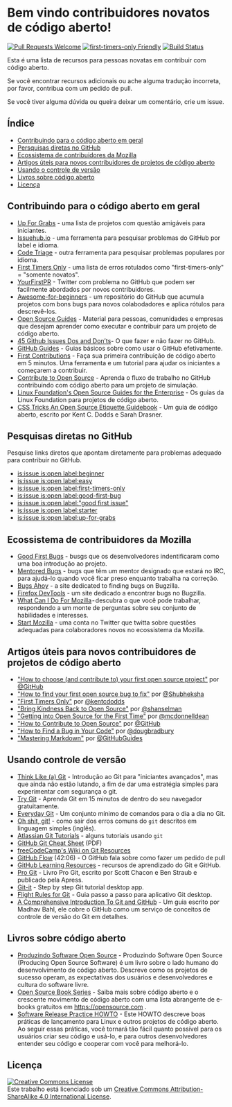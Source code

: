 # Bem vindo contribuidores novatos de código aberto!
[![Pull Requests Welcome](https://img.shields.io/badge/PRs-welcome-brightgreen.svg?style=flat)](http://makeapullrequest.com)
[![first-timers-only Friendly](https://img.shields.io/badge/first--timers--only-friendly-blue.svg)](http://www.firsttimersonly.com/)
[![Build Status](https://travis-ci.org/freeCodeCamp/how-to-contribute-to-open-source.svg?branch=master)](https://travis-ci.org/freeCodeCamp/how-to-contribute-to-open-source)

Esta é uma lista de recursos para pessoas novatas em contribuir com código aberto.

Se você encontrar recursos adicionais ou ache alguma tradução incorreta, por favor, contribua com um pedido de pull.

Se você tiver alguma dúvida ou queira deixar um comentário, crie um issue.

## Índice
  - [Contribuindo para o código aberto em geral](#contribuindo-para-o-código-aberto-em-geral)
  - [Persquisas diretas no GitHub](#pesquisas-diretas-no-github)
  - [Ecossistema de contribuidores da Mozilla](#ecossistema-de-contribuidores-da-mozilla)
  - [Artigos úteis para novos contribuidores de projetos de código aberto](#artigos-úteis-para-novos-contribuidores-de-projetos-de-código-aberto)
  - [Usando o controle de versão](#usando-controle-de-versão)
  - [Livros sobre código aberto](#livros-sobre-código-aberto)
  - [Licença](#licença)

## Contribuindo para o código aberto em geral
- [Up For Grabs](http://up-for-grabs.net/#/) - uma lista de projetos com questão amigáveis para iniciantes.
- [Issuehub.io](http://issuehub.io/) - uma ferramenta para pesquisar problemas do GitHub por label e idioma.
- [Code Triage](https://www.codetriage.com/) - outra ferramenta para pesquisar problemas populares por idioma.
- [First Timers Only](http://www.firsttimersonly.com/) - uma lista de erros rotulados como "first-timers-only" = "somente novatos".
- [YourFirstPR](https://twitter.com/yourfirstpr) - Twitter com problema no GitHub que podem ser facilmente abordados por novos contribuidores.
- [Awesome-for-beginners](https://github.com/MunGell/awesome-for-beginners) - um repositório do GitHub que acumula projetos com bons bugs para novos colabodadores e aplica rótulos para descrevê-los.
- [Open Source Guides](https://opensource.guide/) - Material para pessoas, comunidades  e empresas que desejam aprender como executar e contribuir para um projeto de código aberto.
- [45 Github Issues Dos and Don’ts](https://hackernoon.com/45-github-issues-dos-and-donts-dfec9ab4b612)- O que fazer e não fazer no GitHub.
- [GitHub Guides](https://guides.github.com/) - Guias básicos sobre como usar o GitHub efetivamente.
- [First Contributions](https://roshanjossey.github.io/first-contributions) - Faça sua primeira contribuição de código aberto em 5 minutos. Uma ferramenta e um tutorial para ajudar os iniciantes a começarem a contribuir.
- [Contribute to Open Source](https://github.com/danthareja/contribute-to-open-source) - Aprenda o fluxo de trabalho no GitHub contribuindo com código aberto para um projeto de simulação.
- [Linux Foundation's Open Source Guides for the Enterprise](https://www.linuxfoundation.org/resources/open-source-guides/) - Os guias da Linux Foundation para projetos de código aberto.
- [CSS Tricks An Open Source Etiquette Guidebook](https://css-tricks.com/open-source-etiquette-guidebook/) - Um guia de código aberto, escrito por Kent C. Dodds e Sarah Drasner.

## Pesquisas diretas no GitHub
Pesquise links diretos que apontam diretamente para problemas adequado para contribuir no GitHub.
- [is:issue is:open label:beginner](https://github.com/search?utf8=%E2%9C%93&q=is%3Aissue+is%3Aopen+label%3Abeginner)
- [is:issue is:open label:easy](https://github.com/search?utf8=%E2%9C%93&q=is%3Aissue+is%3Aopen+label%3Aeasy)
- [is:issue is:open label:first-timers-only](https://github.com/search?utf8=%E2%9C%93&q=is%3Aissue+is%3Aopen+label%3Afirst-timers-only)
- [is:issue is:open label:good-first-bug](https://github.com/search?utf8=%E2%9C%93&q=is%3Aissue+is%3Aopen+label%3Agood-first-bug)
- [is:issue is:open label:"good first issue"](https://github.com/search?utf8=%E2%9C%93&q=is%3Aissue+is%3Aopen+label%3A"good+first+issue")
- [is:issue is:open label:starter](https://github.com/search?utf8=%E2%9C%93&q=is%3Aissue+is%3Aopen+label%3Astarter)
- [is:issue is:open label:up-for-grabs](https://github.com/search?utf8=%E2%9C%93&q=is%3Aissue+is%3Aopen+label%3Aup-for-grabs)


## Ecossistema de contribuidores da Mozilla
- [Good First Bugs](https://bugzil.la/sw:%22[good%20first%20bug]%22&limit=0) - busgs que os desenvolvedores indentificaram como uma boa introdução ao projeto.
- [Mentored Bugs](https://bugzilla.mozilla.org/buglist.cgi?quicksearch=mentor%3A%40) - bugs que têm um mentor designado que estará no IRC, para ajudá-lo quando você ficar preso enquanto trabalha na correção.
- [Bugs Ahoy](http://www.joshmatthews.net/bugsahoy/) - a site dedicated to finding bugs on Bugzilla.
- [Firefox DevTools](http://firefox-dev.tools/) - um site dedicado a encontrar bugs no Bugzilla.
- [What Can I Do For Mozilla](https://whatcanidoformozilla.org/?lang=pt-BR) - descubra o que você pode trabalhar, respondendo a um monte de perguntas sobre seu conjunto de habilidades e interesses.
- [Start Mozilla](https://twitter.com/StartMozilla) - uma conta no Twitter que twitta sobre questões adequadas para colaboradores novos no ecossistema da Mozilla.

## Artigos úteis para novos contribuidores de projetos de código aberto
- ["How to choose (and contribute to) your first open source project"](https://github.com/collections/choosing-projects) por [@GitHub](https://github.com/github)
- ["How to find your first open source bug to fix"](https://medium.freecodecamp.org/finding-your-first-open-source-project-or-bug-to-work-on-1712f651e5ba#.slc8i2h1l) por [@Shubheksha](https://github.com/Shubheksha)
- ["First Timers Only"](https://medium.com/@kentcdodds/first-timers-only-78281ea47455) por [@kentcdodds](https://github.com/kentcdodds)
- ["Bring Kindness Back to Open Source"](http://www.hanselman.com/blog/BringKindnessBackToOpenSource.aspx) por [@shanselman](https://github.com/shanselman)
- ["Getting into Open Source for the First Time"](https://web.archive.org/web/20170723130443/http://www.nearform.com:80/nodecrunch/first-time-with-open-source/) por [@mcdonnelldean](https://github.com/mcdonnelldean)
- ["How to Contribute to Open Source"](https://opensource.guide/how-to-contribute/) por [@GitHub](https://github.com/github)
- ["How to Find a Bug in Your Code"](https://8thlight.com/blog/doug-bradbury/2016/06/29/how-to-find-bug-in-your-code.html) por [@dougbradbury](https://twitter.com/dougbradbury)
- ["Mastering Markdown"](https://guides.github.com/features/mastering-markdown/) por [@GitHubGuides](https://guides.github.com/)

## Usando controle de versão
- [Think Like (a) Git](http://think-like-a-git.net/) - Introdução ao Git para "iniciantes avançados", mas que ainda não estão lutando, a fim de dar uma estratégia simples para experimentar com segurança o git.
- [Try Git](https://try.github.io/) - Aprenda Git em 15 minutos de dentro do seu navegador gratuitamente.
- [Everyday Git](https://git-scm.com/docs/giteveryday) - Um conjunto mínimo de comandos para o dia a dia no Git.
- [Oh shit, git!](http://ohshitgit.com/) - como sair dos erros comuns do `git` descritos em linguagem simples (inglês).
- [Atlassian Git Tutorials](https://www.atlassian.com/git/tutorials/) - alguns tutoriais usando `git`
- [GitHub Git Cheat Sheet](https://education.github.com/git-cheat-sheet-education.pdf) (PDF)
- [freeCodeCamp's Wiki on Git Resources](https://forum.freecodecamp.org/t/wiki-git-resources/13136)
- [GitHub Flow](https://www.youtube.com/watch?v=juLIxo42A_s) (42:06) - O GitHub fala sobre como fazer um pedido de pull
- [GitHub Learning Resources](https://help.github.com/articles/git-and-github-learning-resources/) - recursos de aprendizado do Git e GitHub.
- [Pro Git](https://git-scm.com/book/en/v2) - Livro Pro Git, escrito por Scott Chacon e Ben Straub e publicado pela Apress.
- [Git-it](https://github.com/jlord/git-it-electron) - Step by step Git tutorial desktop app.
- [Flight Rules for Git](https://github.com/k88hudson/git-flight-rules) - Guia passo a passo para aplicativo Git desktop.
- [A Comprehensive Introduction To Git and GitHub](https://codeburst.io/git-good-part-a-e0d826286a2a) - Um guia escrito por Madhav Bahl, ele cobre o GitHub como um serviço de conceitos de controle de versão do Git em detalhes.

## Livros sobre código aberto
- [Produzindo Software Open Source](https://producingoss.com/pt-br/) - Produzindo Software Open Source (Producing Open Source Software) é um livro sobre o lado humano do desenvolvimento de código aberto. Descreve como os projetos de sucesso operam, as expectativas dos usuários e desenvolvedores e cultura do software livre.
- [Open Source Book Series](https://opensource.com/resources/ebooks) - Saiba mais sobre código aberto e o crescente movimento de código aberto com uma lista abrangente de e-books gratuitos em https://opensource.com .
- [Software Release Practice HOWTO](http://en.tldp.org/HOWTO/Software-Release-Practice-HOWTO/) - Este HOWTO descreve boas práticas de lançamento para Linux e outros projetos de código aberto. Ao seguir essas práticas, você tornará tão fácil quanto possível para os usuários criar seu código e usá-lo, e para outros desenvolvedores entender seu código e cooperar com você para melhorá-lo.

## Licença
<a rel="license" href="http://creativecommons.org/licenses/by-sa/4.0/"><img alt="Creative Commons License" style="border-width:0" src="https://i.creativecommons.org/l/by-sa/4.0/88x31.png" /></a><br />Este trabalho está licenciado sob um <a rel="license" href="http://creativecommons.org/licenses/by-sa/4.0/">Creative Commons Attribution-ShareAlike 4.0 International License</a>.

